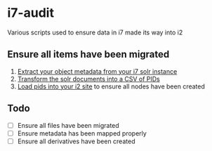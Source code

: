 # i7-audit
Various scripts used to ensure data in i7 made its way into i2

## Ensure all items have been migrated

1. [Extract your object metadata from your i7 solr instance](./00-extract-solr)
2. [Transform the solr documents into a CSV of PIDs](./01-transform-pids)
3. [Load pids into your i2 site](./02-load-pids) to ensure all nodes have been created

## Todo

- [ ] Ensure all files have been migrated
- [ ] Ensure metadata has been mapped properly
- [ ] Ensure all derivatives have been created
